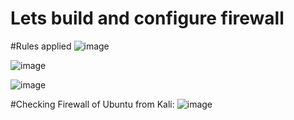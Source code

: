 # Lets build and configure firewall

#Rules applied
![image](https://github.com/user-attachments/assets/fb647754-8552-42c6-b5fc-30f41f7b9495)


![image](https://github.com/user-attachments/assets/a08ce931-1dc5-4cd4-a659-6a17fdc51688)


![image](https://github.com/user-attachments/assets/923b9e37-730e-4ba8-9d01-058972c6daa3)


#Checking Firewall of Ubuntu from Kali:
![image](https://github.com/user-attachments/assets/a4abcd22-1f78-4bd0-9286-5a22c307ce24)
